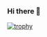 ### Hi there 👋

[![trophy](https://github-profile-trophy.vercel.app/?username=AdityaLad2004)](https://github.com/AdityaLad2004/github-profile-trophy)
